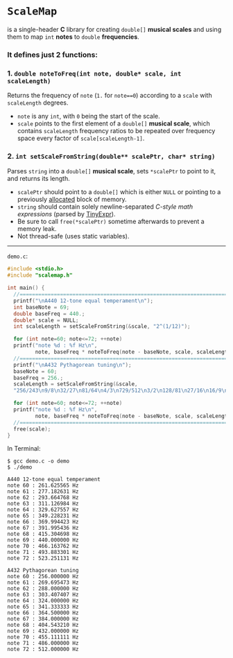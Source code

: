 # `ScaleMap`
is a single-header **C** library
for creating `double[]` **musical scales** and using them to map `int` **notes** to `double` **frequencies**.

### It defines just 2 functions:

### 1. `double noteToFreq(int note, double* scale, int scaleLength)`
Returns the frequency of `note` (`1.` for `note==0`) according to a `scale` with `scaleLength` degrees.

- `note` is any `int`, with `0` being the start of the scale.
- `scale` points to the first element of a `double[]` **musical scale**, which contains `scaleLength` frequency ratios to be repeated over frequency space every factor of `scale[scaleLength-1]`.

### 2. `int setScaleFromString(double** scalePtr, char* string)`
Parses `string` into a `double[]` **musical scale**, sets `*scalePtr` to point to it, and returns its length.
- `scalePtr` should point to a `double[]` which is either `NULL` or pointing to a previously [allocated](https://en.cppreference.com/w/c/memory) block of memory.
- `string` should contain solely newline-separated *C-style math expressions* (parsed by [TinyExpr](https://codeplea.com/tinyexpr)).
- Be sure to call `free(*scalePtr)` sometime afterwards to prevent a memory leak.
- Not thread-safe (uses static variables).

---

`demo.c`:
```c
#include <stdio.h>
#include "scalemap.h"

int main() {
  //===========================================================================
  printf("\nA440 12-tone equal temperament\n");
  int baseNote = 69;
  double baseFreq = 440.;
  double* scale = NULL;
  int scaleLength = setScaleFromString(&scale, "2^(1/12)");

  for (int note=60; note<=72; ++note)
  printf("note %d : %f Hz\n",
         note, baseFreq * noteToFreq(note - baseNote, scale, scaleLength));
  //===========================================================================    
  printf("\nA432 Pythagorean tuning\n");
  baseNote = 60;
  baseFreq = 256.;
  scaleLength = setScaleFromString(&scale,
  "256/243\n9/8\n32/27\n81/64\n4/3\n729/512\n3/2\n128/81\n27/16\n16/9\n243/128\n2");

  for (int note=60; note<=72; ++note)
  printf("note %d : %f Hz\n",
         note, baseFreq * noteToFreq(note - baseNote, scale, scaleLength));
  //===========================================================================  
  free(scale);
}
```
In Terminal:
```console
$ gcc demo.c -o demo
$ ./demo

A440 12-tone equal temperament
note 60 : 261.625565 Hz
note 61 : 277.182631 Hz
note 62 : 293.664768 Hz
note 63 : 311.126984 Hz
note 64 : 329.627557 Hz
note 65 : 349.228231 Hz
note 66 : 369.994423 Hz
note 67 : 391.995436 Hz
note 68 : 415.304698 Hz
note 69 : 440.000000 Hz
note 70 : 466.163762 Hz
note 71 : 493.883301 Hz
note 72 : 523.251131 Hz

A432 Pythagorean tuning
note 60 : 256.000000 Hz
note 61 : 269.695473 Hz
note 62 : 288.000000 Hz
note 63 : 303.407407 Hz
note 64 : 324.000000 Hz
note 65 : 341.333333 Hz
note 66 : 364.500000 Hz
note 67 : 384.000000 Hz
note 68 : 404.543210 Hz
note 69 : 432.000000 Hz
note 70 : 455.111111 Hz
note 71 : 486.000000 Hz
note 72 : 512.000000 Hz
```
